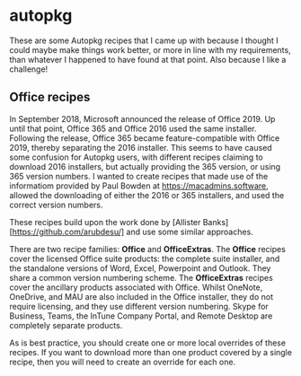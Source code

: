# autopkg

These are some Autopkg recipes that I came up with because I thought I could maybe make things work better, or more in line with my requirements, than whatever I happened to have found at that point.  Also because I like a challenge!

## Office recipes

In September 2018, Microsoft announced the release of Office 2019.  Up until that point, Office 365 and Office 2016 used the same installer.  Following the release, Office 365 became feature-compatible with Office 2019, thereby separating the 2016 installer.
This seems to have caused some confusion for Autopkg users, with different recipes claiming to download 2016 installers, but actually providing the 365 version, or using 365 version numbers.  I wanted to create recipes that made use of the informatiom provided by Paul Bowden at https://macadmins.software, allowed the downloading of either the 2016 or 365 installers, and used the correct version numbers.

These recipes build upon the work done by [Allister Banks][https://github.com/arubdesu/] and use some similar approaches.

There are two recipe families: **Office** and **OfficeExtras**.
The **Office** recipes cover the licensed Office suite products: the complete suite installer, and the standalone versions of Word, Excel, Powerpoint and Outlook.  They share a common version numbering scheme.
The **OfficeExtras** recipes cover the ancillary products associated with Office.  Whilst OneNote, OneDrive, and MAU are also included in the Office installer, they do not require licensing, and they use different version numbering.  Skype for Business, Teams, the InTune Company Portal, and Remote Desktop are completely separate products.

As is best practice, you should create one or more local overrides of these recipes.  If you want to download more than one product covered by a single recipe, then you will need to create an override for each one.
